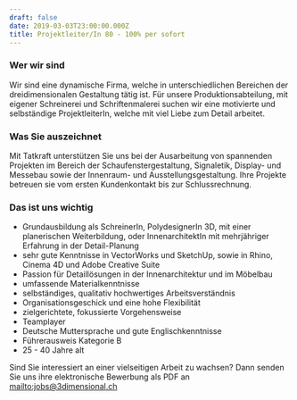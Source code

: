 ```yaml
---
draft: false
date: 2019-03-03T23:00:00.000Z
title: Projektleiter/In 80 - 100% per sofort
---
```

### Wer wir sind

Wir sind eine dynamische Firma, welche in unterschiedlichen Bereichen der dreidimensionalen Gestaltung tätig ist. Für unsere Produktionsabteilung, mit eigener Schreinerei und Schriftenmalerei suchen wir eine motivierte und selbständige ProjektleiterIn, welche mit viel Liebe zum Detail arbeitet.

### Was Sie auszeichnet

Mit Tatkraft unterstützen Sie uns bei der Ausarbeitung von spannenden Projekten im Bereich der Schaufenstergestaltung, Signaletik, Display- und Messebau sowie der Innenraum- und Ausstellungsgestaltung. Ihre Projekte betreuen sie vom ersten Kundenkontakt bis zur Schlussrechnung. 

### Das ist uns wichtig

* Grundausbildung als SchreinerIn, PolydesignerIn 3D, mit einer planerischen Weiterbildung, oder InnenarchitektIn mit mehrjähriger Erfahrung in der Detail-Planung
* sehr gute Kenntnisse in VectorWorks und SketchUp, sowie in Rhino, Cinema 4D und Adobe Creative Suite
* Passion für Detaillösungen in der Innenarchitektur und im Möbelbau
* umfassende Materialkenntnisse
* selbständiges, qualitativ hochwertiges Arbeitsverständnis
* Organisationsgeschick und eine hohe Flexibilität
* zielgerichtete, fokussierte Vorgehensweise
* Teamplayer
* Deutsche Muttersprache und gute Englischkenntnisse
* Führerausweis Kategorie B
* 25 - 40 Jahre alt

Sind Sie interessiert an einer vielseitigen Arbeit zu wachsen? Dann senden Sie uns ihre elektronische Bewerbung als PDF an <mailto:jobs@3dimensional.ch>
